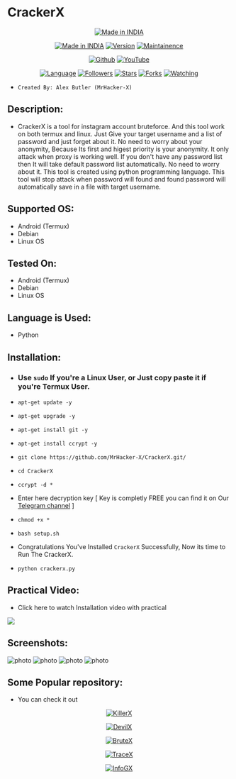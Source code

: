 # CrackerX

<p align="center">
<a href="https://instagram.com/0hacker_x0"><img title="Made in INDIA" src="https://img.shields.io/badge/MADE%20IN-INDIA-SCRIPT?colorA=%23ff8100&colorB=%23017e40&colorC=%23ff0000&style=for-the-badge"></a>
</p>

<p align="center">
<a href="https://instagram.com/0hacker_x0"><img title="Made in INDIA" src="https://img.shields.io/badge/Tool-CrackerX-green.svg"></a>
<a href="https://youtube.com/@Technolex"><img title="Version" src="https://img.shields.io/badge/Version-1.0-green.svg?style=flat-square"></a>
<a href="https://youtube.com/@Technolex"><img title="Maintainence" src="https://img.shields.io/badge/Maintained%3F-yes-green.svg"></a>
</p>

<p align="center">
<a href="https://github.com/MrHacker-X"><img title="Github" src="https://img.shields.io/badge/MrHacker-X-brightgreen?style=for-the-badge&logo=github"></a>
<a href="https://youtube.com/@Technolex"><img title="YouTube" src="https://img.shields.io/badge/YouTube-Technolex-red?style=for-the-badge&logo=Youtube"></a>
</p>
<p align="center">
<a href="https://github.com/MrHacker-X"><img title="Language" src="https://img.shields.io/badge/Made%20with-Python-1f425f.svg?v=103"></a>
<a href="https://github.com/MrHacker-X"><img title="Followers" src="https://img.shields.io/github/followers/MrHacker-X?color=blue&style=flat-square"></a>
<a href="https://github.com/MrHacker-X"><img title="Stars" src="https://img.shields.io/github/stars/MrHacker-X/CrackerX?color=red&style=flat-square"></a>
<a href="https://github.com/MrHacker-X"><img title="Forks" src="https://img.shields.io/github/forks/MrHacker-X/CrackerX?color=red&style=flat-square"></a>
<a href="https://github.com/MrHacker-X"><img title="Watching" src="https://img.shields.io/github/watchers/MrHacker-X/CrackerX?label=Watchers&color=blue&style=flat-square"></a>

</p>

+ ``` Created By: Alex Butler (MrHacker-X) ```

## Description:

+ CrackerX is a tool for instagram account bruteforce. And this tool work on both termux and linux. Just Give your target username and a list of password and just forget about it. No need to worry about your anonymity, Because Its first and higest priority is your anonymity. It only attack when proxy is working well. If you don't have any password list then It will take default password list automatically. No need to worry about it. This tool is created using python programming language. This tool will stop attack when password will found and found password will automatically save in a file with target username.

## Supported OS:

+ Android (Termux)
+ Debian
+ Linux OS

## Tested On:

+ Android (Termux)
+ Debian
+ Linux OS

## Language is Used:

+ Python

## Installation:

+ ### Use  ` sudo ` If you're a Linux User, or Just copy paste it if you're Termux User.

+ ` apt-get update -y `
+ ` apt-get upgrade -y `
+ ` apt-get install git -y `
+ ` apt-get install ccrypt -y `
+ ` git clone https://github.com/MrHacker-X/CrackerX.git/ `
+ ` cd CrackerX `
+ ` ccrypt -d * `

+ Enter here decryption key [ Key is completly FREE you can find it on Our [Telegram channel](https://t.me/hackwithalex) ]

+ ` chmod +x * `
+ ` bash setup.sh `

+ Congratulations You've Installed ` CrackerX ` Successfully, Now its time to Run The CrackerX.

+ ` python crackerx.py `

## Practical Video:

+ Click here to watch Installation video with practical

<a href="https://t.me/mrhackersx/147" >
<img src="https://i.ibb.co/yPf4D2h/Capture-2023-03-08-03-02-18.jpg" >
</a>


## Screenshots:

![photo](https://i.ibb.co/XDspQ2b/Screenshot-2023-03-08-03-13-13-242-com-termux.jpg)
![photo](https://i.ibb.co/5956vLt/Screenshot-2023-03-08-03-14-04-847-com-termux.jpg)
![photo](https://i.ibb.co/KD4WYZ1/Screenshot-2023-03-08-03-13-54-699-com-termux.jpg)
![photo](https://i.ibb.co/zbJyGt5/Screenshot-2023-03-08-03-14-42-354-com-termux.jpg)


## Some Popular repository:
+ You can check it out
<p align="center"><a href="https://github.com/MrHacker-X/KillerX.git/"><img title="KillerX" src="https://github-readme-stats.vercel.app/api/pin/?username=MrHacker-X&repo=KillerX&theme=dark"></a>
<p align="center"><a href="https://github.com/MrHacker-X/DevilX.git/"><img title="DevilX" src="https://github-readme-stats.vercel.app/api/pin/?username=MrHacker-X&repo=DevilX&theme=dark"></a>
<p align="center"><a href="https://github.com/MrHacker-X/BruteX.git/"><img title="BruteX" src="https://github-readme-stats.vercel.app/api/pin/?username=MrHacker-X&repo=BruteX&theme=dark"></a>
<p align="center"><a href="https://github.com/MrHacker-X/TraceX.git/"><img title="TraceX" src="https://github-readme-stats.vercel.app/api/pin/?username=MrHacker-X&repo=TraceX&theme=dark"></a>
<p align="center"><a href="https://github.com/MrHacker-X/InfoGX.git/"><img title="InfoGX" src="https://github-readme-stats.vercel.app/api/pin/?username=MrHacker-X&repo=InfoGX&theme=dark"></a>

